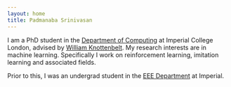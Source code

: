 ```yaml
---
layout: home
title: Padmanaba Srinivasan
---
```


I am a PhD student in the [Department of Computing](https://www.imperial.ac.uk/computing) at Imperial College London, advised by [William Knottenbelt](https://www.doc.ic.ac.uk/~wjk/). My research interests are in machine learning. Specifically I work on reinforcement learning, imitation learning and associated fields. 

Prior to this, I was an undergrad student in the [EEE Department](https://www.imperial.ac.uk/electrical-engineering/) at Imperial. 